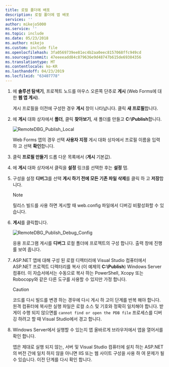 ```yaml
---
title: 로컬 폴더에 배포
description: 로컬 폴더에 앱 배포
services: ''
author: mikejo5000
ms.service: ''
ms.topic: include
ms.date: 05/23/2018
ms.author: mikejo
ms.custom: include file
ms.openlocfilehash: 3fa0569739ee81ec4b2aa0eec8157068ffc949cd
ms.sourcegitcommit: 47eeeeadd84c879636e9d48747b615de69384356
ms.translationtype: MT
ms.contentlocale: ko-KR
ms.lasthandoff: 04/23/2019
ms.locfileid: "63407778"
---
```

1. 에 **솔루션 탐색기**, 프로젝트 노드를 마우스 오른쪽 단추로 **게시** (Web Forms에 대 한 **웹 앱 게시**).

    게시 프로필을 이전에 구성한 경우 **게시** 창이 나타납니다. 클릭 **새 프로필**합니다.

1. 에 **게시** 대화 상자에서 **폴더**, 클릭 **찾아보기**, 새 폴더를 만들고 **C:\Publish**합니다.

    ![RemoteDBG_Publish_Local](../media/remotedbg_publish_local.png "RemoteDBG_Publish_Local")

    Web Forms 앱의 경우 선택 **사용자 지정** 게시 대화 상자에서 프로필 이름을 입력 하 고 선택 **확인**합니다.

1. 클릭 **프로필 만들기** 드롭 다운 목록에서 (**게시** 기본값).

1. 에 **게시** 대화 상자에서 클릭을 **설정** 링크를 선택한 후는 **설정** 탭.

1. 구성을 설정 **디버그**를 선택 **게시 하기 전에 모든 기존 파일 삭제**를 클릭 하 고 **저장**합니다.

    > [!NOTE]
    > 릴리스 빌드를 사용 하면 게시할 때 web.config 파일에서 디버깅 비활성화할 수 있습니다.

1. **게시**를 클릭합니다.

    ![RemoteDBG_Publish_Debug_Config](../media/remotedbg_publish_debug_config.png "RemoteDBG_Publish_Debug_Config")

    응용 프로그램 게시를 **디버그** 로컬 폴더에 프로젝트의 구성 합니다. 출력 창에 진행률 보여 줍니다.

1. ASP.NET 앱에 대해 구성 된 로컬 디렉터리에 Visual Studio 컴퓨터에서 ASP.NET 프로젝트 디렉터리를 복사 (이 예제의 **C:\Publish**) Windows Server 컴퓨터. 이 자습서에서는 수동으로 복사 하는 PowerShell, Xcopy 또는 Robocopy와 같은 다른 도구를 사용할 수 있지만 가정 합니다.

    > [!CAUTION]
    > 코드를 다시 빌드를 변경 하는 경우에 다시 게시 하 고이 단계를 반복 해야 합니다. 원격 컴퓨터에 복사한 실행 파일은 로컬 소스 및 기호와 정확히 일치해야 합니다.    받게이 수행 되지 않으면를 `cannot find or open the PDB file` 프로세스를 디버깅 하려고 할 때 Visual Studio에서 경고 합니다.

1. Windows Server에서 실행할 수 있는지 앱 올바르게 브라우저에서 앱을 열어서를 확인 합니다.

    앱은 제대로 실행 되지 않는, 서버 및 Visual Studio 컴퓨터에 설치 하는 ASP.NET의 버전 간에 일치 하지 않을 아니면 IIS 또는 웹 사이트 구성을 사용 하 여 문제가 될 수 있습니다. 이전 단계를 다시 확인 합니다.
